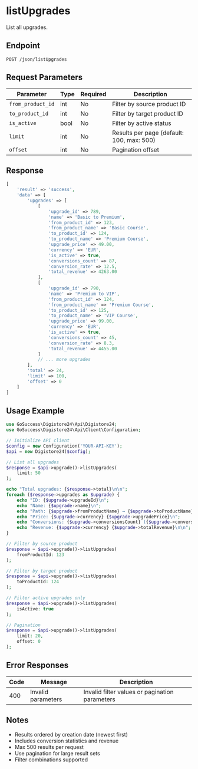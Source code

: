 # listUpgrades

List all upgrades.

## Endpoint

```
POST /json/listUpgrades
```

## Request Parameters

| Parameter | Type | Required | Description |
|-----------|------|----------|-------------|
| `from_product_id` | int | No | Filter by source product ID |
| `to_product_id` | int | No | Filter by target product ID |
| `is_active` | bool | No | Filter by active status |
| `limit` | int | No | Results per page (default: 100, max: 500) |
| `offset` | int | No | Pagination offset |

## Response

```php
[
    'result' => 'success',
    'data' => [
        'upgrades' => [
            [
                'upgrade_id' => 789,
                'name' => 'Basic to Premium',
                'from_product_id' => 123,
                'from_product_name' => 'Basic Course',
                'to_product_id' => 124,
                'to_product_name' => 'Premium Course',
                'upgrade_price' => 49.00,
                'currency' => 'EUR',
                'is_active' => true,
                'conversions_count' => 87,
                'conversion_rate' => 12.5,
                'total_revenue' => 4263.00
            ],
            [
                'upgrade_id' => 790,
                'name' => 'Premium to VIP',
                'from_product_id' => 124,
                'from_product_name' => 'Premium Course',
                'to_product_id' => 125,
                'to_product_name' => 'VIP Course',
                'upgrade_price' => 99.00,
                'currency' => 'EUR',
                'is_active' => true,
                'conversions_count' => 45,
                'conversion_rate' => 8.3,
                'total_revenue' => 4455.00
            ]
            // ... more upgrades
        ],
        'total' => 24,
        'limit' => 100,
        'offset' => 0
    ]
]
```

## Usage Example

```php
use GoSuccess\Digistore24\Api\Digistore24;
use GoSuccess\Digistore24\Api\Client\Configuration;

// Initialize API client
$config = new Configuration('YOUR-API-KEY');
$api = new Digistore24($config);

// List all upgrades
$response = $api->upgrade()->listUpgrades(
    limit: 50
);

echo "Total upgrades: {$response->total}\n\n";
foreach ($response->upgrades as $upgrade) {
    echo "ID: {$upgrade->upgradeId}\n";
    echo "Name: {$upgrade->name}\n";
    echo "Path: {$upgrade->fromProductName} → {$upgrade->toProductName}\n";
    echo "Price: {$upgrade->currency} {$upgrade->upgradePrice}\n";
    echo "Conversions: {$upgrade->conversionsCount} ({$upgrade->conversionRate}%)\n";
    echo "Revenue: {$upgrade->currency} {$upgrade->totalRevenue}\n\n";
}

// Filter by source product
$response = $api->upgrade()->listUpgrades(
    fromProductId: 123
);

// Filter by target product
$response = $api->upgrade()->listUpgrades(
    toProductId: 124
);

// Filter active upgrades only
$response = $api->upgrade()->listUpgrades(
    isActive: true
);

// Pagination
$response = $api->upgrade()->listUpgrades(
    limit: 20,
    offset: 0
);
```

## Error Responses

| Code | Message | Description |
|------|---------|-------------|
| 400 | Invalid parameters | Invalid filter values or pagination parameters |

## Notes

- Results ordered by creation date (newest first)
- Includes conversion statistics and revenue
- Max 500 results per request
- Use pagination for large result sets
- Filter combinations supported
